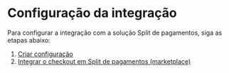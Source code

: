 # Configuração da integração

Para configurar a integração com a solução Split de pagamentos, siga as etapas abaixo:

   1. [Criar configuração](/developers/pt/docs/split-payment/integration-configuration/create-configuration)
   2. [Integrar o checkout em Split de pagamentos (marketplace)](/developers/pt/docs/split-payment/integration-configuration/integrate-marketplace)